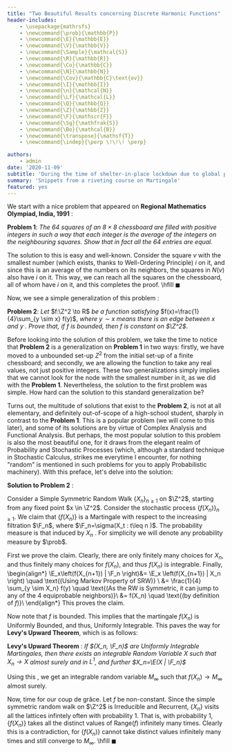 ```yaml
---
title: "Two Beautiful Results concerning Discrete Harmonic Functions"
header-includes:
    - \usepackage{mathrsfs}
    - \newcommand{\prob}{\mathbb{P}}
    - \newcommand{\E}{\mathbb{E}}
    - \newcommand{\V}{\mathbb{V}}
    - \newcommand{\Sample}{\mathcal{S}}
    - \newcommand{\R}{\mathbb{R}}
    - \newcommand{\Co}{\mathbb{C}}
    - \newcommand{\N}{\mathbb{N}}
    - \newcommand{\Cov}{\mathbb{C}\text{ov}}
    - \newcommand{\I}{\mathbb{I}}
    - \newcommand{\n}{\mathcal{N}}
    - \newcommand{\Lf}{\mathcal{L}}
    - \newcommand{\Q}{\mathbb{Q}}
    - \newcommand{\Z}{\mathbb{Z}}
    - \newcommand{\F}{\mathscr{F}}
    - \newcommand{\Sg}{\mathfrak{S}}
    - \newcommand{\Bo}{\mathcal{B}}
    - \newcommand{\transpose}{\mathsf{T}}
    - \newcommand{\indep}{\perp \!\!\! \perp}

authors: 
    - admin
date: '2020-11-09'
subtitle: 'During the time of shelter-in-place lockdown due to global pandemic of COVID-19'
summary: 'Snippets from a riveting course on Martingale'
featured: yes
---
```


We start with a nice problem that appeared on **Regional Mathematics Olympiad, India, 1991** :


**Problem 1**: *The $64$ squares of an $8 \times 8$ chessboard are filled with positive integers in such a way that each integer is the average of the integers on the neighbouring squares. Show that in fact all the $64$ entries are equal.*

The solution to this is easy and well-known. Consider the square $v$ with the smallest number (which exists, thanks to Well-Ordering Principle) $i$ on it, and since this is an average of the numbers on its neighbors, the squares in $N(v)$ also have $i$ on it. This way, we can reach all the squares on the chessboard, all of whom have $i$ on it, and this completes the proof. \hfill $\blacksquare$

Now, we see a simple generalization of this problem :

**Problem 2**: *Let* $f:\Z^2 \to R$ *be a function satisfying* $f(x)=\frac{1}{4}\sum_{y \sim x} f(y)$, *where $y \sim x$ means there is an edge between $x$ and $y$ . Prove that, if $f$ is bounded, then $f$ is constant on $\Z^2$*.

Before looking into the solution of this problem, we take the time to notice that **Problem 2** is a generalization on **Problem 1** in two ways: firstly, we have moved to a unbounded set-up $Z^2$ from the initial set-up of a finite chessboard; and secondly, we are  allowing the function to take any real values, not just positive integers. These two generalizations simply implies that we cannot look for the node with the smallest number in it, as we did with the **Problem 1**. Nevertheless, the solution to the first problem was simple. How hard can the solution to this standard generalization be?

Turns out, the multitude of solutions that exist to the **Problem 2**, is not at all elementary, and definitely out-of-scope of a high-school student, sharply in contrast to the **Problem 1**. This is a popular problem (we will come to this later), and some of its solutions are by virtue of Complex Analysis and Functional Analysis. But perhaps, the most popular solution to this problem is also the most beautiful one, for it draws from the elegant realm of Probability and Stochastic Processes (which, although a standard technique in Stochastic Calculus, strikes me everytime I encounter, for nothing "random" is mentioned in such problems for you to apply Probabilistic machinery). With this preface, let's delve into the solution:

**Solution to Problem 2** :

Consider a Simple Symmetric Random Walk $\{X_n\}_{n \geq 1}$ on $\Z^2$, starting from any fixed point $x \in \Z^2$.  Consider the stochastic process $\{f(X_n)\}_{n \geq 1}$. We claim that $\{f(X_n)\}$ is a Martingale with respect to the increasing filtration $\F_n$, where $\F_n=\sigma(X_t : t\leq n )$. The probability measure is that induced by $X_n$ . For simplicity we will denote any probability measure by $\prob$.

First we prove the claim. Clearly, there are only finitely many choices for $X_n$, and thus finitely many choices for $f(X_n)$, and thus $f(X_n)$ is integrable. Finally, 
\begin{align*}
\E_x\left(f(X_{n+1}) | \F_n  \right)&= \E_x \left(f(X_{n+1}) | X_n \right) \quad \text{(Using Markov Property of SRW)} \\
&= \frac{1}{4}  \sum_{y \sim X_n} f(y) \quad \text{(As the RW is Symmetric, it can jump to any of the $4$ equiprobable neighbors)}\\
&= f(X_n) \quad \text{(by definition of $f$)}\\
\end{align*}
This proves the claim.

Now note that $f$ is bounded. This implies that the martingale $f(X_n)$ is Uniformly Bounded, and thus, Uniformly Integrable. This paves the way for **Levy's Upward Theorem**, which is as follows:

**Levy's Upward Theorem** :
*If $(X_n, \F_n)$ are Uniformly Integrable Martingales, then there exists an integrable Random Variable $X$ such that $X_n \to X$ almost surely and in $L^1$, and further $X_n=\E(X | \F_n)$*

Using this , we get an integrable random variable $M_{\infty}$ such that $f(X_n) \to M_{\infty}$ almost surely. 

Now, time for our coup de grâce. Let $f$ be non-constant. Since the simple symmetric random walk on $\Z^2$ is Irreducible and Recurrent, $\{X_n\}$ visits all the lattices infintely often with probability 1. That is, with probability 1, $\{f(X_n)\}$ takes all the distinct values of Range$(f)$ infinitely many times. Clearly this is a contradiction, for $\{f(X_n)\}$ cannot take distinct values infinitely many times and still converge to $M_{\infty}$. \hfill $\blacksquare$


